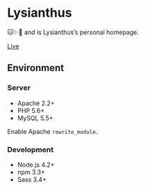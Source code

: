 # Lysianthus

🐱✨🎉 and is Lysianthus’s personal homepage.

[Live](https://lysianth.us)

## Environment

### Server

* Apache 2.2+
* PHP 5.6+
* MySQL 5.5+

Enable Apache `rewrite_module`.

### Development

* Node.js 4.2+
* npm 3.3+
* Sass 3.4+